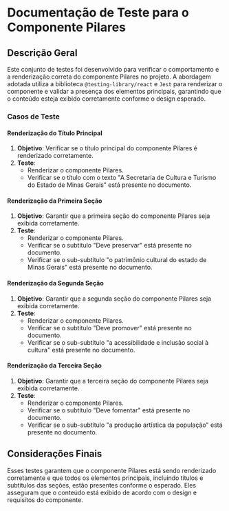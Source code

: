 # Documentação de Teste para o Componente Pilares

## Descrição Geral

Este conjunto de testes foi desenvolvido para verificar o comportamento e a renderização correta do componente Pilares no projeto. A abordagem adotada utiliza a biblioteca `@testing-library/react` e `Jest` para renderizar o componente e validar a presença dos elementos principais, garantindo que o conteúdo esteja exibido corretamente conforme o design esperado.

### Casos de Teste

#### Renderização do Título Principal

1. **Objetivo**: Verificar se o título principal do componente Pilares é renderizado corretamente.
2. **Teste**:
    - Renderizar o componente Pilares.
    - Verificar se o título com o texto "A Secretaria de Cultura e Turismo do Estado de Minas Gerais" está presente no documento.

#### Renderização da Primeira Seção

1. **Objetivo**: Garantir que a primeira seção do componente Pilares seja exibida corretamente.
2. **Teste**:
    - Renderizar o componente Pilares.
    - Verificar se o subtítulo "Deve preservar" está presente no documento.
    - Verificar se o sub-subtítulo "o patrimônio cultural do estado de Minas Gerais" está presente no documento.

#### Renderização da Segunda Seção

1. **Objetivo**: Garantir que a segunda seção do componente Pilares seja exibida corretamente.
2. **Teste**:
    - Renderizar o componente Pilares.
    - Verificar se o subtítulo "Deve promover" está presente no documento.
    - Verificar se o sub-subtítulo "a acessibilidade e inclusão social à cultura" está presente no documento.

#### Renderização da Terceira Seção

1. **Objetivo**: Garantir que a terceira seção do componente Pilares seja exibida corretamente.
2. **Teste**:
    - Renderizar o componente Pilares.
    - Verificar se o subtítulo "Deve fomentar" está presente no documento.
    - Verificar se o sub-subtítulo "a produção artística da população" está presente no documento.

## Considerações Finais

Esses testes garantem que o componente Pilares está sendo renderizado corretamente e que todos os elementos principais, incluindo títulos e subtítulos das seções, estão presentes conforme o esperado. Eles asseguram que o conteúdo está exibido de acordo com o design e requisitos do componente.

